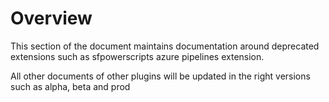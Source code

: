 # Overview

This section of the document maintains documentation around deprecated extensions such as sfpowerscripts azure pipelines extension.

All other documents of other plugins will be updated in the right versions such as alpha, beta and prod

